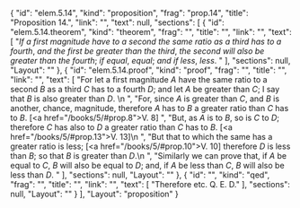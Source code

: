{
  "id": "elem.5.14",
  "kind": "proposition",
  "frag": "prop.14",
  "title": "Proposition 14.",
  "link": "",
  "text": null,
  "sections": [
    {
      "id": "elem.5.14.theorem",
      "kind": "theorem",
      "frag": "",
      "title": "",
      "link": "",
      "text": [
        "<var>If a first magnitude have to a second the same ratio as a third has to a fourth</var>, <var>and the first be greater than the third</var>, <var>the second will also be greater than the fourth</var>; <var>if equal</var>, <var>equal</var>; <var>and if less</var>, <var>less</var>. "
      ],
      "sections": null,
      "Layout": ""
    },
    {
      "id": "elem.5.14.proof",
      "kind": "proof",
      "frag": "",
      "title": "",
      "link": "",
      "text": [
        "For let a first magnitude <var>A</var> have the same ratio to a second <var>B</var> as a third <var>C</var> has to a fourth <var>D</var>; and let <var>A</var> be greater than <var>C</var>; I say that <var>B</var> is also greater than <var>D</var>. \n      ",
        "For, since <var>A</var> is greater than <var>C</var>, and <var>B</var> is another, chance, magnitude, therefore <var>A</var> has to <var>B</var> a greater ratio than <var>C</var> has to <var>B</var>. [<a href=\"/books/5/#prop.8\">V. 8</a>] ",
        "But, as <var>A</var> is to <var>B</var>, so is <var>C</var> to <var>D</var>; therefore <var>C</var> has also to <var>D</var> a greater ratio than <var>C</var> has to <var>B</var>. [<a href=\"/books/5/#prop.13\">V. 13</a>]\n      ",
        "But that to which the same has a greater ratio is less; [<a href=\"/books/5/#prop.10\">V. 10</a>] therefore <var>D</var> is less than <var>B</var>; so that <var>B</var> is greater than <var>D</var>.\n      ",
        "Similarly we can prove that, if <var>A</var> be equal to <var>C</var>, <var>B</var> will also be equal to <var>D</var>; and, if <var>A</var> be less than <var>C</var>, <var>B</var> will also be less than <var>D</var>. "
      ],
      "sections": null,
      "Layout": ""
    },
    {
      "id": "",
      "kind": "qed",
      "frag": "",
      "title": "",
      "link": "",
      "text": [
        "Therefore etc. Q. E. D."
      ],
      "sections": null,
      "Layout": ""
    }
  ],
  "Layout": "proposition"
}
